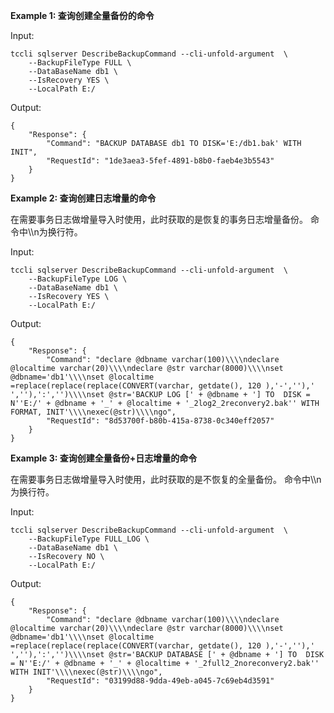 **Example 1: 查询创建全量备份的命令**



Input: 

```
tccli sqlserver DescribeBackupCommand --cli-unfold-argument  \
    --BackupFileType FULL \
    --DataBaseName db1 \
    --IsRecovery YES \
    --LocalPath E:/
```

Output: 
```
{
    "Response": {
        "Command": "BACKUP DATABASE db1 TO DISK='E:/db1.bak' WITH INIT",
        "RequestId": "1de3aea3-5fef-4891-b8b0-faeb4e3b5543"
    }
}
```

**Example 2: 查询创建日志增量的命令**

在需要事务日志做增量导入时使用，此时获取的是恢复的事务日志增量备份。
命令中\\\\n为换行符。

Input: 

```
tccli sqlserver DescribeBackupCommand --cli-unfold-argument  \
    --BackupFileType LOG \
    --DataBaseName db1 \
    --IsRecovery YES \
    --LocalPath E:/
```

Output: 
```
{
    "Response": {
        "Command": "declare @dbname varchar(100)\\\\ndeclare @localtime varchar(20)\\\\ndeclare @str varchar(8000)\\\\nset @dbname='db1'\\\\nset @localtime =replace(replace(replace(CONVERT(varchar, getdate(), 120 ),'-',''),' ',''),':','')\\\\nset @str='BACKUP LOG [' + @dbname + '] TO  DISK = N''E:/' + @dbname + '_' + @localtime + '_2log2_2reconvery2.bak'' WITH FORMAT, INIT'\\\\nexec(@str)\\\\ngo",
        "RequestId": "8d53700f-b80b-415a-8738-0c340eff2057"
    }
}
```

**Example 3: 查询创建全量备份+日志增量的命令**

在需要事务日志做增量导入时使用，此时获取的是不恢复的全量备份。
命令中\\\\n为换行符。

Input: 

```
tccli sqlserver DescribeBackupCommand --cli-unfold-argument  \
    --BackupFileType FULL_LOG \
    --DataBaseName db1 \
    --IsRecovery NO \
    --LocalPath E:/
```

Output: 
```
{
    "Response": {
        "Command": "declare @dbname varchar(100)\\\\ndeclare @localtime varchar(20)\\\\ndeclare @str varchar(8000)\\\\nset @dbname='db1'\\\\nset @localtime =replace(replace(replace(CONVERT(varchar, getdate(), 120 ),'-',''),' ',''),':','')\\\\nset @str='BACKUP DATABASE [' + @dbname + '] TO  DISK = N''E:/' + @dbname + '_' + @localtime + '_2full2_2noreconvery2.bak'' WITH INIT'\\\\nexec(@str)\\\\ngo",
        "RequestId": "03199d88-9dda-49eb-a045-7c69eb4d3591"
    }
}
```

